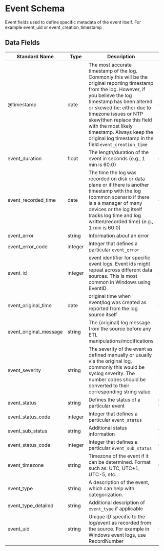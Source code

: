 # Event Schema

Event fields used to define specific metadata of the event itself. For example event_uid or event_creation_timestamp

## Data Fields

| Standard Name | Type | Description | Sample Value |
|--------|---------|-------|-------|
| @timestamp             | date    | The most accurate timestamp of the log. Commonly this will be the original reporting timestamp from the log. However, if you believe the log timestamp has been altered or skewed (ie: either due to timezone issues or NTP skew)then replace this field with the most likely timestamp. Always keep the original log timestamp in the field `event_creation_time` | `43201.2404861111`                |
| event_duration         | float   | The length/duration of the event in seconds  (e.g., 1 min is 60.0)                                                                                                                                                                                                                                                                                                 | `60`                              |
| event_recorded_time    | date    | The time the log was recorded on disk or data plane or if there is another timestamp with the log (common scenario if there is a a manager of many devices or the log itself tracks log time and log written/recorded time)  (e.g., 1 min is 60.0)                                                                                                                 | `4/11/2018 5:46:18`               |
| event_error            | string  | Information about an error                                                                                                                                                                                                                                                                                                                                         | ``                                |
| event_error_code       | integer | Integer that defines a particular `event_error`                                                                                                                                                                                                                                                                                                                    | ``                                |
| event_id               | integer | event identifier for specific event logs. Event ids might repeat across different data sources. This is most common in Windows using EventID                                                                                                                                                                                                                       | `4688`                            |
| event_original_time    | date    | original time when event/log was created as reported from the log source itself                                                                                                                                                                                                                                                                                    | `43201.2404861111`                |
| event_original_message | string  | The (original) log message from the source before any ETL manipulations/modifications                                                                                                                                                                                                                                                                              | ``                                |
| event_severity         | string  | The severity of the event as defined manually or usually via the original log, commonly this would be syslog severity. The number codes should be converted to their corresponding string value                                                                                                                                                                    | `alert`                           |
| event_status           | string  | Defines the status of a particular event                                                                                                                                                                                                                                                                                                                           | `User logon with expired account` |
| event_status_code      | integer | Integer that defines a particular `event_status`                                                                                                                                                                                                                                                                                                                   | `3221225875`                      |
| event_sub_status       | string  | Additional status information                                                                                                                                                                                                                                                                                                                                      | `Account expired 300 days ago`    |
| event_status_code      | integer | Integer that defines a particular `event_sub_status`                                                                                                                                                                                                                                                                                                               | `0`                               |
| event_timezone         | string  | Timezone of the event if it can be determined. Format such as: UTC, UTC+1, UTC-5, etc..                                                                                                                                                                                                                                                                            | `UTC`                             |
| event_type             | string  | A description of the event, which can help with categorization.                                                                                                                                                                                                                                                                                                    | `Login`                           |
| event_type_detailed    | string  | Additional description of `event_type` if applicable                                                                                                                                                                                                                                                                                                               | ``                                |
| event_uid              | string  | Unique ID specific to the log/event as recorded from the source. For example in Windows event logs, use RecordNumber                                                                                                                                                                                                                                               | `CMzY3i4YoNZ3mT5yu5`              |
